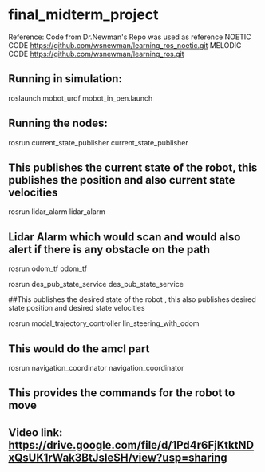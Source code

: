 # final_midterm_project


Reference:
Code from Dr.Newman's Repo was used as reference
NOETIC CODE
https://github.com/wsnewman/learning_ros_noetic.git
MELODIC CODE
https://github.com/wsnewman/learning_ros.git

## Running in simulation:
roslaunch mobot_urdf mobot_in_pen.launch

## Running the nodes:

rosrun current_state_publisher current_state_publisher
## This publishes the current state of the robot, this publishes the position and also current state velocities

rosrun lidar_alarm lidar_alarm
## Lidar Alarm which would scan and would also alert if there is any obstacle on the path

rosrun odom_tf odom_tf

rosrun des_pub_state_service des_pub_state_service

##This publishes the desired state of the robot , this also publishes desired state position and desired state velocities



rosrun modal_trajectory_controller lin_steering_with_odom

## This would do the amcl part

rosrun navigation_coordinator navigation_coordinator

## This provides the commands for the robot to move




## Video link: https://drive.google.com/file/d/1Pd4r6FjKtktNDxQsUK1rWak3BtJsIeSH/view?usp=sharing






